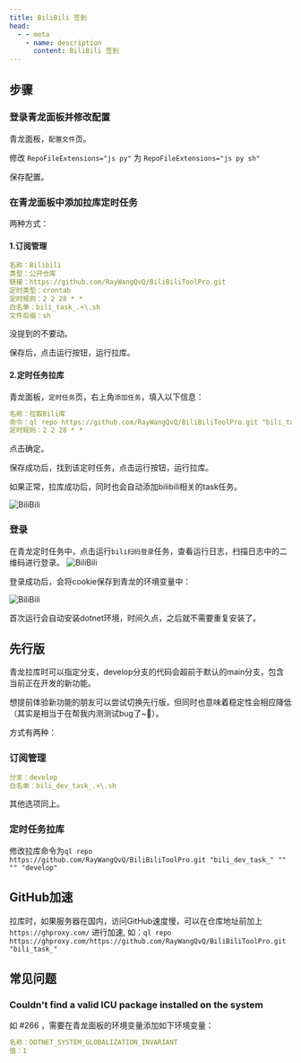```yaml
---
title: BiliBili 签到
head:
  - - meta
    - name: description
      content: BiliBili 签到
---
```


## 步骤

### 登录青龙面板并修改配置

青龙面板，`配置文件`页。

修改 `RepoFileExtensions="js py"` 为 `RepoFileExtensions="js py sh"`

保存配置。

### 在青龙面板中添加拉库定时任务

两种方式：

#### 1.订阅管理

```yaml
名称：Bilibili
类型：公开仓库
链接：https://github.com/RayWangQvQ/BiliBiliToolPro.git
定时类型：crontab
定时规则：2 2 28 * *
白名单：bili_task_.+\.sh
文件后缀：sh
```

没提到的不要动。

保存后，点击运行按钮，运行拉库。

#### 2.定时任务拉库

青龙面板，`定时任务`页，右上角`添加任务`，填入以下信息：

```yaml
名称：拉取Bili库
命令：ql repo https://github.com/RayWangQvQ/BiliBiliToolPro.git "bili_task_"
定时规则：2 2 28 * *
```

点击确定。

保存成功后，找到该定时任务，点击运行按钮，运行拉库。

如果正常，拉库成功后，同时也会自动添加bilibili相关的task任务。

![BiliBili](https://i.theovan.cn/docs/qinglong-tasks.png)

### 登录

在青龙定时任务中，点击运行`bili扫码登录`任务，查看运行日志，扫描日志中的二维码进行登录。
![BiliBili](https://i.theovan.cn/docs/qinglong-login.png)

登录成功后，会将cookie保存到青龙的环境变量中：

![BiliBili](https://i.theovan.cn/docs/qinglong-env.png)

首次运行会自动安装dotnet环境，时间久点，之后就不需要重复安装了。

## 先行版

青龙拉库时可以指定分支，develop分支的代码会超前于默认的main分支，包含当前正在开发的新功能。

想提前体验新功能的朋友可以尝试切换先行版，但同时也意味着稳定性会相应降低（其实是相当于在帮我内测测试bug了~🤨）。

方式有两种：

### 订阅管理

```yaml
分支：develop
白名单：bili_dev_task_.+\.sh
```

其他选项同上。

### 定时任务拉库

修改拉库命令为`ql repo https://github.com/RayWangQvQ/BiliBiliToolPro.git "bili_dev_task_" "" "" "develop"`

## GitHub加速

拉库时，如果服务器在国内，访问GitHub速度慢，可以在仓库地址前加上 `https://ghproxy.com/` 进行加速, 如：`ql repo https://ghproxy.com/https://github.com/RayWangQvQ/BiliBiliToolPro.git "bili_task_"`

## 常见问题

### Couldn't find a valid ICU package installed on the system

如 #266 ，需要在青龙面板的环境变量添加如下环境变量：

```yaml
名称：DOTNET_SYSTEM_GLOBALIZATION_INVARIANT
值：1
```
